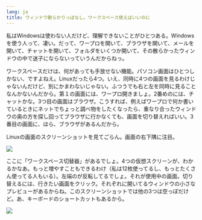 ```yaml
---
lang: ja
title: ウィンドウ散らかりっぱなし。ワークスペース使えばいいのに
---
```


私はWindowsは使わない人だけど、理解できないことがひとつある。Windowsを使う人って、凄い。だって、ワープロを開いて、ブラウザを開いて、メールを開いて、チャットを開いて、フォルダをいくつか開いて、その散らかったウィンドウの中で迷子にならないっていうんだからねっ。

ワークスペースだけは、何があっても手放せない機能。パソコン画面はひとつしかない、ですよねえ。Linuxだったら4つ。いえ、同時に4つの画面を見るわけじゃないんだけど、別にかまわないじゃない。ふつうでも右と左を同時に見ることなんかないんだから。第１の画面には、ワープロ開きましょ。2番めのには、チャットかな。3つ目の画面はブラウザ。こうすれば、例えばワープロで何か書いているときにネットでちょっと調べ物をしたくなったら、重なり合ったウィンドウの奥の方を探し回ってブラウザに行かなくても、画面を切り替えればいい。3番目の画面に、ほら、ブラウザがあるんだから。

Linuxの画面のスクリーンショットを見てごらん。画面の右下隅に注目。

<img src="Images/workspaces.png" border="0"/>

ここに「ワークスペース切替器」があるでしょ。4つの仮想スクリーンが、わかるかなあ。もっと増やすこともできるわけ（私は12枚使ってるし、もっとたくさん使ってる人もいる）。左端のが反転してるでしょ。それが使用中の画面。切り替えるには、行きたい画面をクリック。それぞれに開いてるウィンドウの小さなプレビューがあるからね。このスクリーンショットでは他の3つは空っぽだけど。あ、キーボードのショートカットもあるから。

<img src="Images/workspaces_full.png" border="0"/>




